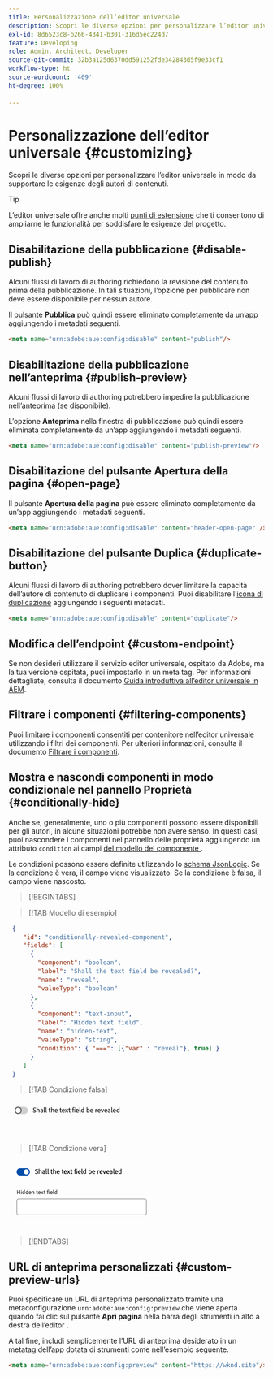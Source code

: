 ```yaml
---
title: Personalizzazione dell’editor universale
description: Scopri le diverse opzioni per personalizzare l’editor universale in modo da supportare le esigenze degli autori di contenuti.
exl-id: 8d6523c8-b266-4341-b301-316d5ec224d7
feature: Developing
role: Admin, Architect, Developer
source-git-commit: 32b3a125d6370dd591252fde342843d5f9e33cf1
workflow-type: ht
source-wordcount: '409'
ht-degree: 100%

---
```



# Personalizzazione dell’editor universale {#customizing}

Scopri le diverse opzioni per personalizzare l’editor universale in modo da supportare le esigenze degli autori di contenuti.

>[!TIP]
>
>L’editor universale offre anche molti [punti di estensione](/help/implementing/universal-editor/extending.md) che ti consentono di ampliarne le funzionalità per soddisfare le esigenze del progetto.

## Disabilitazione della pubblicazione {#disable-publish}

Alcuni flussi di lavoro di authoring richiedono la revisione del contenuto prima della pubblicazione. In tali situazioni, l’opzione per pubblicare non deve essere disponibile per nessun autore.

Il pulsante **Pubblica** può quindi essere eliminato completamente da un’app aggiungendo i metadati seguenti.

```html
<meta name="urn:adobe:aue:config:disable" content="publish"/>
```

## Disabilitazione della pubblicazione nell’anteprima {#publish-preview}

Alcuni flussi di lavoro di authoring potrebbero impedire la pubblicazione nell’[anteprima](/help/sites-cloud/authoring/sites-console/previewing-content.md) (se disponibile).

L’opzione **Anteprima** nella finestra di pubblicazione può quindi essere eliminata completamente da un’app aggiungendo i metadati seguenti.

```html
<meta name="urn:adobe:aue:config:disable" content="publish-preview"/>
```

## Disabilitazione del pulsante Apertura della pagina {#open-page}

Il pulsante **Apertura della pagina** può essere eliminato completamente da un’app aggiungendo i metadati seguenti.

```html
<meta name="urn:adobe:aue:config:disable" content="header-open-page" />
```

## Disabilitazione del pulsante Duplica {#duplicate-button}

Alcuni flussi di lavoro di authoring potrebbero dover limitare la capacità dell’autore di contenuto di duplicare i componenti. Puoi disabilitare l’[icona di duplicazione](/help/sites-cloud/authoring/universal-editor/navigation.md#duplicate) aggiungendo i seguenti metadati.

```html
<meta name="urn:adobe:aue:config:disable" content="duplicate"/>
```

## Modifica dell’endpoint {#custom-endpoint}

Se non desideri utilizzare il servizio editor universale, ospitato da Adobe, ma la tua versione ospitata, puoi impostarlo in un meta tag. Per informazioni dettagliate, consulta il documento [Guida introduttiva all’editor universale in AEM](/help/implementing/universal-editor/getting-started.md##configuration-settings).

## Filtrare i componenti {#filtering-components}

Puoi limitare i componenti consentiti per contenitore nell’editor universale utilizzando i filtri dei componenti. Per ulteriori informazioni, consulta il documento [Filtrare i componenti](/help/implementing/universal-editor/filtering.md).

## Mostra e nascondi componenti in modo condizionale nel pannello Proprietà {#conditionally-hide}

Anche se, generalmente, uno o più componenti possono essere disponibili per gli autori, in alcune situazioni potrebbe non avere senso. In questi casi, puoi nascondere i componenti nel pannello delle proprietà aggiungendo un attributo `condition` ai campi [ del modello del componente ](/help/implementing/universal-editor/field-types.md#fields).

Le condizioni possono essere definite utilizzando lo [schema JsonLogic](https://jsonlogic.com/). Se la condizione è vera, il campo viene visualizzato. Se la condizione è falsa, il campo viene nascosto.

>[!BEGINTABS]

>[!TAB Modello di esempio]

```json
 {
    "id": "conditionally-revealed-component",
    "fields": [
      {
        "component": "boolean",
        "label": "Shall the text field be revealed?",
        "name": "reveal",
        "valueType": "boolean"
      },
      {
        "component": "text-input",
        "label": "Hidden text field",
        "name": "hidden-text",
        "valueType": "string",
        "condition": { "===": [{"var" : "reveal"}, true] }
      }
    ]
 }
```

>[!TAB Condizione falsa]

![Campo di testo nascosto](assets/hidden.png)

>[!TAB Condizione vera]

![Campo di testo mostrato](assets/shown.png)

>[!ENDTABS]

## URL di anteprima personalizzati {#custom-preview-urls}

Puoi specificare un URL di anteprima personalizzato tramite una metaconfigurazione `urn:adobe:aue:config:preview` che viene aperta quando fai clic sul pulsante **Apri pagina** nella barra degli strumenti in alto a destra dell’editor [](/help/sites-cloud/authoring/universal-editor/navigation.md#universal-editor-toolbar).

A tal fine, includi semplicemente l’URL di anteprima desiderato in un metatag dell’app dotata di strumenti come nell’esempio seguente.

```html
<meta name="urn:adobe:aue:config:preview" content="https://wknd.site"/>
```
